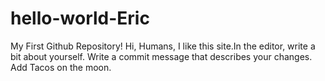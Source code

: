 # hello-world-Eric
My First Github Repository!
Hi, Humans, I like this site.In the editor, write a bit about yourself.
Write a commit message that describes your changes. Add Tacos on the moon.
